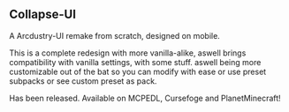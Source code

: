 ## Collapse-UI
A Arcdustry-UI remake from scratch, designed on mobile.

This is a complete redesign with more vanilla-alike, aswell brings compatibility with vanilla settings, with some stuff. aswell being more customizable out of the bat so you can modify with ease or use preset subpacks or see custom preset as pack.

Has been released. Available on MCPEDL, Cursefoge and PlanetMinecraft!
